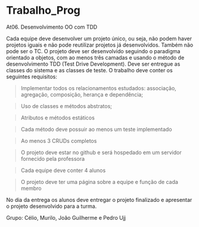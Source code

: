 # Trabalho_Prog

  At06. Desenvolvimento OO com TDD

  Cada equipe deve desenvolver um projeto único, ou seja, não podem haver projetos iguais e não pode reutilizar projetos já desenvolvidos. Também não pode ser o TC.
O projeto deve ser desenvolvido seguindo o paradigma orientado a objetos, com ao menos três camadas e usando o método de desenvolvimento TDD (Test Drive Development).
Deve ser entregue as classes do sistema e as classes de teste.
O trabalho deve conter os seguintes requisitos:

   > Implementar todos os relacionamentos estudados: associação, agregação, composição, herança e dependência;
   
   > Uso de classes e métodos abstratos;
   
   > Atributos e métodos estáticos
   
   > Cada método deve possuir ao menos um teste implementado
   
   > Ao menos 3 CRUDs completos
   
   > O projeto deve estar no github e será hospedado em um servidor fornecido pela professora
   
   > Cada equipe deve conter 4 alunos
   
   > O projeto deve ter uma página sobre a equipe e função de cada membro
 
  No dia da entrega os alunos deve entregar o projeto finalizado e apresentar o projeto desenvolvido para a turma.
  
  
  Grupo: Célio, Murilo, João Guilherme e Pedro Ujj
